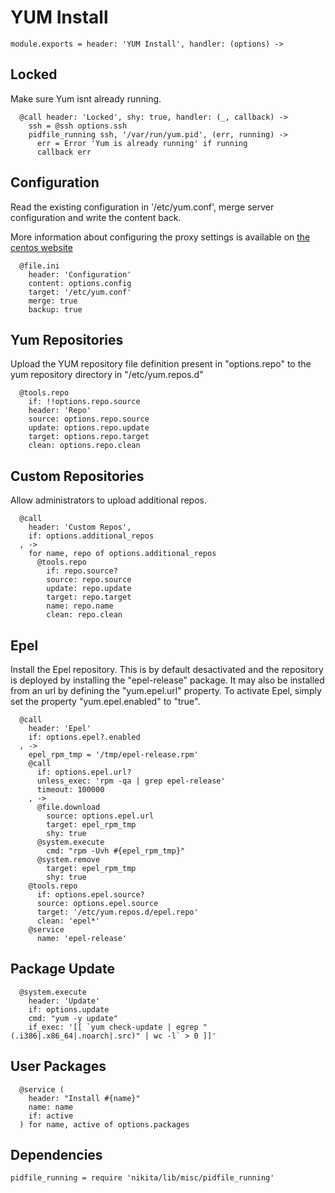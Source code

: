 
# YUM Install

    module.exports = header: 'YUM Install', handler: (options) ->

## Locked

Make sure Yum isnt already running.

      @call header: 'Locked', shy: true, handler: (_, callback) ->
        ssh = @ssh options.ssh
        pidfile_running ssh, '/var/run/yum.pid', (err, running) ->
          err = Error 'Yum is already running' if running
          callback err

## Configuration

Read the existing configuration in '/etc/yum.conf', 
merge server configuration and write the content back.

More information about configuring the proxy settings 
is available on [the centos website](http://www.centos.org/docs/5/html/yum/sn-yum-proxy-server.html)

      @file.ini
        header: 'Configuration'
        content: options.config
        target: '/etc/yum.conf'
        merge: true
        backup: true

## Yum Repositories

Upload the YUM repository file definition present in 
"options.repo" to the yum repository directory 
in "/etc/yum.repos.d"

      @tools.repo
        if: !!options.repo.source
        header: 'Repo'
        source: options.repo.source
        update: options.repo.update
        target: options.repo.target
        clean: options.repo.clean

## Custom Repositories

Allow administrators to upload additional repos.

      @call
        header: 'Custom Repos',
        if: options.additional_repos
      , ->
        for name, repo of options.additional_repos
          @tools.repo
            if: repo.source?
            source: repo.source
            update: repo.update
            target: repo.target
            name: repo.name
            clean: repo.clean

## Epel

Install the Epel repository. This is by default desactivated and the repository 
is deployed by installing the "epel-release" package. It may also be installed 
from an url by defining the "yum.epel.url" property. To activate Epel, simply 
set the property "yum.epel.enabled" to "true".

      @call
        header: 'Epel'
        if: options.epel?.enabled
      , ->
        epel_rpm_tmp = '/tmp/epel-release.rpm'
        @call
          if: options.epel.url?
          unless_exec: 'rpm -qa | grep epel-release'
          timeout: 100000
        , ->
          @file.download
            source: options.epel.url
            target: epel_rpm_tmp
            shy: true
          @system.execute
            cmd: "rpm -Uvh #{epel_rpm_tmp}" 
          @system.remove
            target: epel_rpm_tmp
            shy: true
        @tools.repo
          if: options.epel.source?
          source: options.epel.source
          target: '/etc/yum.repos.d/epel.repo'
          clean: 'epel*'
        @service
          name: 'epel-release'

## Package Update

      @system.execute
        header: 'Update'
        if: options.update
        cmd: "yum -y update"
        if_exec: '[[ `yum check-update | egrep "(.i386|.x86_64|.noarch|.src)" | wc -l` > 0 ]]'

## User Packages

      @service (
        header: "Install #{name}"
        name: name
        if: active
      ) for name, active of options.packages

## Dependencies

    pidfile_running = require 'nikita/lib/misc/pidfile_running'
